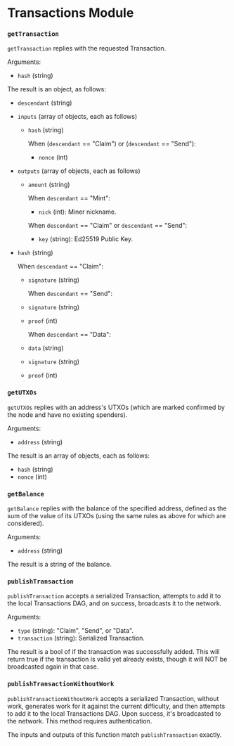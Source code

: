 # Transactions Module

### `getTransaction`

`getTransaction` replies with the requested Transaction.

Arguments:
- `hash` (string)

The result is an object, as follows:
- `descendant` (string)

- `inputs` (array of objects, each as follows)
  - `hash` (string)

  	When (`descendant` == "Claim") or (`descendant` == "Send"):
    - `nonce` (int)

- `outputs` (array of objects, each as follows)
  - `amount` (string)

    When `descendant` == "Mint":
    - `nick` (int): Miner nickname.

    When `descendant` == "Claim" or `descendant` == "Send":
    - `key` (string): Ed25519 Public Key.

- `hash` (string)

	When `descendant` == "Claim":
  - `signature` (string)

	When `descendant` == "Send":
  - `signature` (string)
  - `proof`     (int)

	When `descendant` == "Data":
  - `data`      (string)
  - `signature` (string)
  - `proof`     (int)

### `getUTXOs`

`getUTXOs` replies with an address's UTXOs (which are marked confirmed by the node and have no existing spenders).

Arguments:
- `address` (string)

The result is an array of objects, each as follows:
- `hash`  (string)
- `nonce` (int)

### `getBalance`

`getBalance` replies with the balance of the specified address, defined as the sum of the value of its UTXOs (using the same rules as above for which are considered).

Arguments:
- `address` (string)

The result is a string of the balance.

### `publishTransaction`

`publishTransaction` accepts a serialized Transaction, attempts to add it to the local Transactions DAG, and on success, broadcasts it to the network.

Arguments:
- `type`        (string): "Claim", "Send", or "Data".
- `transaction` (string): Serialized Transaction.

The result is a bool of if the transaction was successfully added. This will return true if the transaction is valid yet already exists, though it will NOT be broadcasted again in that case.

### `publishTransactionWithoutWork`

`publishTransactionWithoutWork` accepts a serialized Transaction, without work, generates work for it against the current difficulty, and then attempts to add it to the local Transactions DAG. Upon success, it's broadcasted to the network. This method requires authentication.

The inputs and outputs of this function match `publishTransaction` exactly.
